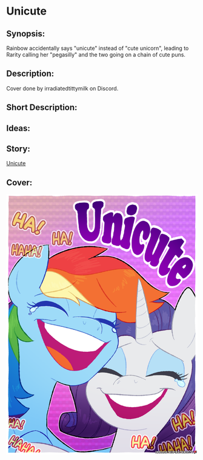 # Unicute

## Synopsis:
Rainbow accidentally says "unicute" instead of "cute unicorn", leading to Rarity calling her "pegasilly" and the two going on a chain of cute puns.

## Description:


Cover done by irradiatedtittymilk on Discord.

## Short Description:


## Ideas:


## Story:
[Unicute](./unicute.md)

## Cover:
![cover](./unicute-cover.png)